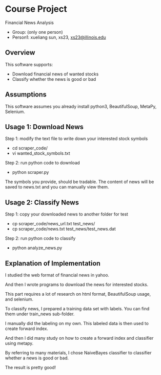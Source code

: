 # Course Project 

Financial News Analysis
- Group: (only one person)
- Person1: xueliang sun, xs23, xs23@illinois.edu

## Overview

This software supports:

- Download financial news of wanted stocks
- Classify whether the news is good or bad

## Assumptions

This software assumes you already install python3, BeautifulSoup, MetaPy, Selenium.

## Usage 1: Download News

Step 1: modify the text file to write down your interested stock symbols

- cd scraper_code/
- vi wanted_stock_symbols.txt

Step 2: run python code to download
- python scraper.py

The symbols you provide, should be tradable.
The content of news will be saved to news.txt and you can manually view them.

## Usage 2: Classify News

Step 1: copy your downloaded news to another folder for test

- cp scraper_code/news_url.txt test_news/
- cp scraper_code/news.txt test_news/test_news.dat

Step 2: run python code to classify
- python analyze_news.py

## Explanation of Implementation

I studied the web format of financial news in yahoo.

And then I wrote programs to download the news for interested stocks.

This part requires a lot of research on html format, BeautifulSoup usage, and selenium.

To classify news, I prepared a training data set with labels. You can find them under train_news sub-folder.

I manually did the labeling on my own. This labeled data is then used to create forward index.

And then I did many study on how to create a forward index and classifier using metapy.

By referring to many materials, I chose NaiveBayes classifier to classifier whether a news is good or bad.

The result is pretty good!
